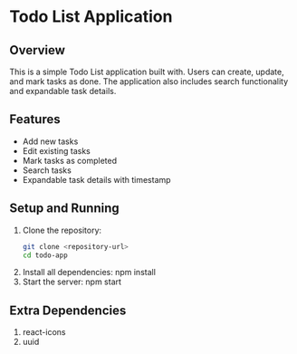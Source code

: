 # Todo List Application

## Overview
This is a simple Todo List application built with. Users can create, update, and mark tasks as done. The application also includes search functionality and expandable task details.

## Features
- Add new tasks
- Edit existing tasks
- Mark tasks as completed
- Search tasks
- Expandable task details with timestamp

## Setup and Running
1. Clone the repository:
   ```bash
   git clone <repository-url>
   cd todo-app
2. Install all dependencies:
   npm install
3. Start the server:
   npm start
## Extra Dependencies 
1. react-icons
2. uuid

